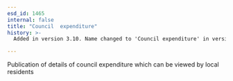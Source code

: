 ```yaml
---
esd_id: 1465
internal: false
title: "Council  expenditure"
history: >-
  Added in version 3.10. Name changed to 'Council expenditure' in version 4.00.

---
```


Publication of details of council expenditure which can be viewed by local residents

